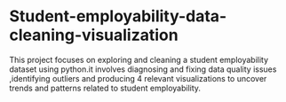 # Student-employability-data-cleaning-visualization
This project focuses on exploring and cleaning a student employability dataset using python.it involves diagnosing and fixing data quality issues ,identifying outliers and producing 4 relevant visualizations to uncover trends and patterns related to student employability.
